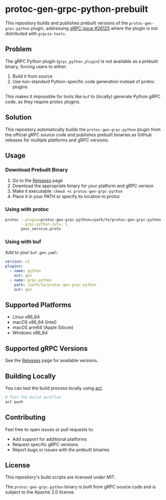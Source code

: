 # protoc-gen-grpc-python-prebuilt

This repository builds and publishes prebuilt versions of the
`protoc-gen-grpc-python` plugin, addressing [gRPC issue
#26125](https://github.com/grpc/grpc/issues/26125) where the plugin is not
distributed with `grpcio-tools`.

## Problem

The gRPC Python plugin (`grpc_python_plugin`) is not available as a prebuilt binary, forcing users to either:
1. Build it from source
2. Use non-standard Python-specific code generation instead of protoc plugins

This makes it impossible for tools like `buf` to (locally) generate Python
gRPC code, as they require protoc plugins.

## Solution

This repository automatically builds the `protoc-gen-grpc-python` plugin from
the official gRPC source code and publishes prebuilt binaries as GitHub releases
for multiple platforms and gRPC versions.

## Usage

### Download Prebuilt Binary

1. Go to the [Releases](https://github.com/nhurden/protoc-gen-grpc-python-prebuilt/releases) page
2. Download the appropriate binary for your platform and gRPC version
3. Make it executable: `chmod +x protoc-gen-grpc-python`
4. Place it in your PATH or specify its location to protoc

### Using with protoc

```bash
protoc --plugin=protoc-gen-grpc-python=/path/to/protoc-gen-grpc-python \
       --grpc-python_out=. \
       your_service.proto
```

### Using with buf

Add to your `buf.gen.yaml`:

```yaml
version: v1
plugins:
  - name: python
    out: gen
  - name: grpc-python
    path: /path/to/protoc-gen-grpc-python
    out: gen
```

## Supported Platforms

- Linux x86_64
- macOS x86_64 (Intel)
- macOS arm64 (Apple Silicon)
- Windows x86_64

## Supported gRPC Versions

See the [Releases](https://github.com/nhurden/protoc-gen-grpc-python-prebuilt/releases) page for available versions.

## Building Locally

You can test the build process locally using [act](https://github.com/nektos/act).

```bash
# Test the build workflow
act push
```

## Contributing

Feel free to open issues or pull requests to:

- Add support for additional platforms
- Request specific gRPC versions
- Report bugs or issues with the prebuilt binaries

## License

This repository's build scripts are licensed under MIT.

The `protoc-gen-grpc-python` binary is built from gRPC source code and is subject to the Apache 2.0 license.
